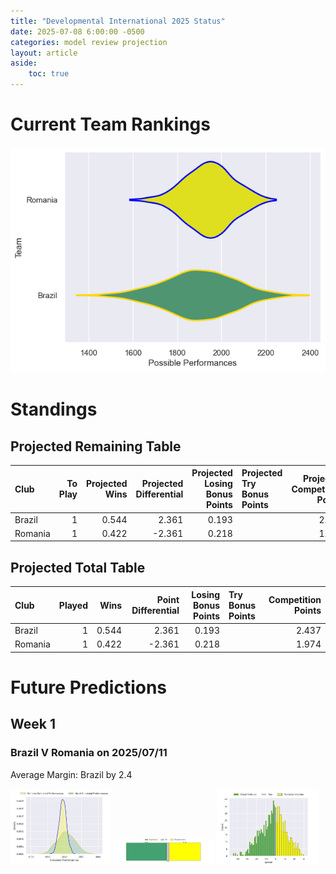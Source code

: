 ```yaml
---  
title: "Developmental International 2025 Status"  
date: 2025-07-08 6:00:00 -0500  
categories: model review projection  
layout: article  
aside:  
    toc: true  
---
```

# Current Team Rankings


![Club Rankings](plots/rankings_Developmental_International_2025.png)
# Standings

## Projected Remaining Table


| Club    |   To Play |   Projected Wins |   Projected Differential |   Projected Losing Bonus Points | Projected Try Bonus Points   |   Projected Competition Points |
|:--------|----------:|-----------------:|-------------------------:|--------------------------------:|:-----------------------------|-------------------------------:|
| Brazil  |         1 |            0.544 |                    2.361 |                           0.193 |                              |                          2.437 |
| Romania |         1 |            0.422 |                   -2.361 |                           0.218 |                              |                          1.974 |



## Projected Total Table


| Club    |   Played |   Wins |   Point Differential |   Losing Bonus Points | Try Bonus Points   |   Competition Points |
|:--------|---------:|-------:|---------------------:|----------------------:|:-------------------|---------------------:|
| Brazil  |        1 |  0.544 |                2.361 |                 0.193 |                    |                2.437 |
| Romania |        1 |  0.422 |               -2.361 |                 0.218 |                    |                1.974 |



# Future Predictions

## Week 1

### Brazil V Romania on 2025/07/11


Average Margin: Brazil by 2.4

<p float="left">
<img src="plots\2025-07-11-Brazil_V_Romania_performances.png" width="32%" />
<img src="plots\2025-07-11-Brazil_V_Romania_resultbar.png" width="32%" />
<img src="plots\2025-07-11-Brazil_V_Romania_spreads.png" width="32%" />
</p>
